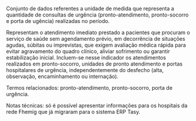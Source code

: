 Conjunto de dados referentes a unidade de medida que representa a quantidade de consultas de urgência (pronto-atendimento, pronto-socorro e porta de ugência) realizadas no período.

Representam o atendimento imediato prestado a pacientes que procuram o serviço de saúde sem agendamento prévio, em decorrência de situações agudas, súbitas ou imprevistas, que exigem avaliação médica rápida para evitar agravamento do quadro clínico, aliviar sofrimento ou garantir estabilização inicial. Incluem-se nesse indicador os atendimentos realizados em pronto-socorro, unidades de pronto atendimento e portas hospitalares de urgência, independentemente do desfecho (alta, observação, encaminhamento ou internação).

Termos relacionados: pronto-atendimento, pronto-socorro, porta de urgência.

Notas técnicas: só é possível apresentar informações para os hospitais da rede Fhemig que já migraram para o sistema ERP Tasy.

